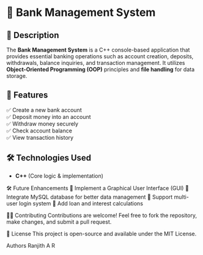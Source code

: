 # 🏦 Bank Management System

## 📌 Description
The **Bank Management System** is a C++ console-based application that provides essential banking operations such as account creation, deposits, withdrawals, balance inquiries, and transaction management. It utilizes **Object-Oriented Programming (OOP)** principles and **file handling** for data storage.

## 🚀 Features
✅ Create a new bank account  
✅ Deposit money into an account  
✅ Withdraw money securely  
✅ Check account balance  
✅ View transaction history  

## 🛠️ Technologies Used
- **C++** (Core logic & implementation)  

🛠️ Future Enhancements
🔹 Implement a Graphical User Interface (GUI)
🔹 Integrate MySQL database for better data management
🔹 Support multi-user login system
🔹 Add loan and interest calculations

👨‍💻 Contributing
Contributions are welcome! Feel free to fork the repository, make changes, and submit a pull request.

📜 License
This project is open-source and available under the MIT License.

Authors 
Ranjith A R
